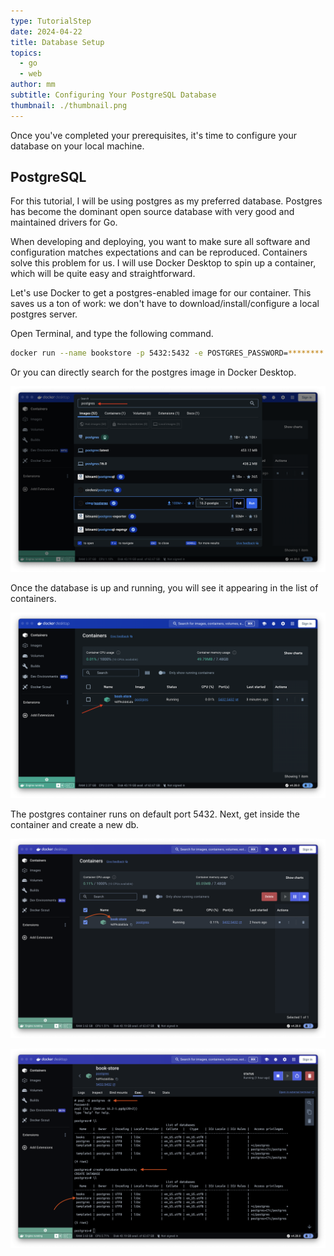 ```yaml
---
type: TutorialStep
date: 2024-04-22
title: Database Setup
topics:
  - go
  - web
author: mm
subtitle: Configuring Your PostgreSQL Database
thumbnail: ./thumbnail.png
---
```


Once you've completed your prerequisites, it's time to configure your database on your local machine.

## PostgreSQL

For this tutorial, I will be using postgres as my preferred database.
Postgres has become the dominant open source database with very good and maintained drivers for Go.

When developing and deploying, you want to make sure all software and configuration matches expectations and can be reproduced.
Containers solve this problem for us.
I will use Docker Desktop to spin up a container, which will be quite easy and straightforward.

Let's use Docker to get a postgres-enabled image for our container.
This saves us a ton of work: we don't have to download/install/configure a local postgres server.

Open Terminal, and type the following command.

```bash
docker run --name bookstore -p 5432:5432 -e POSTGRES_PASSWORD=******** -d postgres
```

Or you can directly search for the postgres image in Docker Desktop.

![docker1](./images/docker1.png)

Once the database is up and running, you will see it appearing in the list of containers.

![docker2](./images/docker2.png)

The postgres container runs on default port 5432. Next, get inside the container and create a new db.

![create_db_0](./images/create_db_0.png)

![create_db_1](./images/create_db.png)
